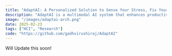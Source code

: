 ```yaml
---
title: "AdaptAI: A Personalized Solution to Sense Your Stress, Fix Your Mess, and Boost Productivity"
description: "AdaptAI is a multimodal AI system that enhances productivity and well-being by tailoring interventions to individual needs. Unlike generic tools, AdaptAI integrates egocentric vision, audio, physiological signals, and LLM-driven workflows to provide context-aware support. Its Tone-Adaptive Conversational Agent enhances productivity by adjusting responses to be more positive and supportive during stressful moments."
image: "/images/adaptai-arch.png"
date: 2025-02-23
tags: ["HCI", "Research"]
code: "https://github.com/gadhvirushiraj/AdaptAI"
---
```


Will Update this soon!

